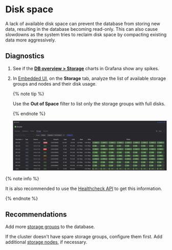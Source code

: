 # Disk space

A lack of available disk space can prevent the database from storing new data, resulting in the database becoming read-only. This can also cause slowdowns as the system tries to reclaim disk space by compacting existing data more aggressively.

## Diagnostics

1. See if the **[DB overview > Storage](../../../reference/observability/metrics/grafana-dashboards.md#dboverview)** charts in Grafana show any spikes.

1. In [Embedded UI](../../../reference/embedded-ui/index.md), on the **Storage** tab, analyze the list of available storage groups and nodes and their disk usage.

    {% note tip %}

    Use the **Out of Space** filter to list only the storage groups with full disks.

    {% endnote %}

    ![](_assets/storage-groups-disk-space.png)

{% note info %}

It is also recommended to use the [Healthcheck API](../../../reference/ydb-sdk/health-check-api.md) to get this information.

{% endnote %}

## Recommendations

Add more [storage groups](../../../concepts/glossary.md#storage-group) to the database.

If the cluster doesn't have spare storage groups, configure them first. Add additional [storage nodes](../../../concepts/glossary.md#storage-node), if necessary.
